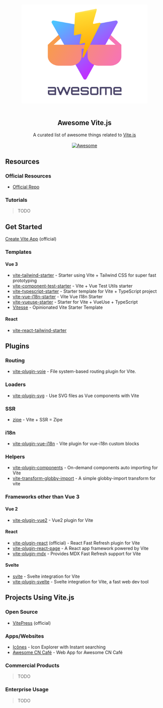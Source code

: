 <!--lint disable awesome-list-item awesome-heading awesome-git-repo-age awesome-github awesome-toc-->

<p align="center">
  <br>
  <img width="400" src="./assets/logo.svg" alt="logo of awesome-vite repository">
  <br>
  <br>
</p>

<h2 align='center'>Awesome Vite.js</h2>

<p align='center'>
A curated list of awesome things related to <a href='https://github.com/vitejs/vite'>Vite.js</a>
<br><br>

<a href='https://github.com/sindresorhus/awesome'>
<img src='https://cdn.rawgit.com/sindresorhus/awesome/d7305f38d29fed78fa85652e3a63e154dd8e8829/media/badge.svg' alt='Awesome'>
</a>
</p>

## Resources

### Official Resources

- [Official Repo](https://github.com/vitejs/vite)

### Tutorials

> TODO

## Get Started

[Create Vite App](https://github.com/vitejs/create-vite-app) (official)

### Templates

#### Vue 3

- [vite-tailwind-starter](https://github.com/posva/vite-tailwind-starter) - Starter using Vite + Tailwind CSS for super fast prototyping
- [vite-component-test-starter](https://github.com/JessicaSachs/vite-component-test-starter) - Vite + Vue Test Utils starter
- [vite-typescript-starter](https://github.com/ktsn/vite-typescript-starter) - Starter template for Vite + TypeScript project
- [vite-vue-i18n-starter](https://github.com/intlify/vite-vue-i18n-starter) - Vite Vue I18n Starter
- [vite-vueuse-starter](https://github.com/antfu/vite-vueuse-starter) - Starter for Vite + VueUse + TypeScript
- [Vitesse](https://github.com/antfu/vitesse) - Opinionated Vite Starter Template

#### React

- [vite-react-tailwind-starter](https://github.com/sorxrob/vite-react-tailwind-starter)

## Plugins

### Routing

- [vite-plugin-voie](https://github.com/vamplate/vite-plugin-voie) - File system-based routing plugin for Vite.

### Loaders

- [vite-plugin-svg](https://github.com/visualfanatic/vite-plugin-svg) - Use SVG files as Vue components with Vite

### SSR

- [zipe](https://github.com/pikax/zipe) - Vite + SSR = Zipe

### i18n

- [vite-plugin-vue-i18n](https://github.com/intlify/vite-plugin-vue-i18n) - Vite plugin for vue-i18n custom blocks

### Helpers

- [vite-plugin-components](https://github.com/antfu/vite-plugin-components) - On-demand components auto importing for Vite
- [vite-transform-globby-import](https://github.com/luxueyan/vite-transform-globby-import) - A simple globby-import transform for vite

### Frameworks other than Vue 3

#### Vue 2

- [vite-plugin-vue2](https://github.com/underfin/vite-plugin-vue2) - Vue2 plugin for Vite

#### React

- [vite-plugin-react](https://github.com/vitejs/vite-plugin-react) (official) - React Fast Refresh plugin for Vite
- [vite-plugin-react-page](https://github.com/vitejs/vite-plugin-react-pages) - A React app framework powered by Vite
- [vite-plugin-mdx](https://github.com/vitejs/vite-plugin-react-pages/tree/master/packages/vite-plugin-mdx) - Provides MDX Fast Refresh support for Vite

#### Svelte

- [svite](https://github.com/dominikg/svite) - Svelte integration for Vite
- [vite-plugin-svelte](https://github.com/intrnl/vite-plugin-svelte) - Svelte integration for Vite, a fast web dev tool

## Projects Using Vite.js

### Open Source

- [VitePress](https://github.com/vuejs/vitepress) (official)

### Apps/Websites

- [Icônes](https://github.com/antfu/icones) - Icon Explorer with Instant searching
- [Awesome CN Café](https://github.com/antfu/awesome-cn-cafe-web) - Web App for Awesome CN Café

### Commercial Products

> TODO

### Enterprise Usage

> TODO
